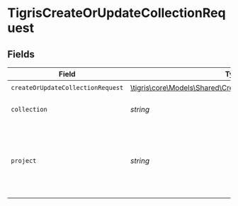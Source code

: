 # TigrisCreateOrUpdateCollectionRequest


## Fields

| Field                                                                                                                | Type                                                                                                                 | Required                                                                                                             | Description                                                                                                          |
| -------------------------------------------------------------------------------------------------------------------- | -------------------------------------------------------------------------------------------------------------------- | -------------------------------------------------------------------------------------------------------------------- | -------------------------------------------------------------------------------------------------------------------- |
| `createOrUpdateCollectionRequest`                                                                                    | [\tigris\core\Models\Shared\CreateOrUpdateCollectionRequest](../../Models/Shared/CreateOrUpdateCollectionRequest.md) | :heavy_check_mark:                                                                                                   | N/A                                                                                                                  |
| `collection`                                                                                                         | *string*                                                                                                             | :heavy_check_mark:                                                                                                   | Collection name to create.                                                                                           |
| `project`                                                                                                            | *string*                                                                                                             | :heavy_check_mark:                                                                                                   | Project name whose db is under target to create or update collection.                                                |